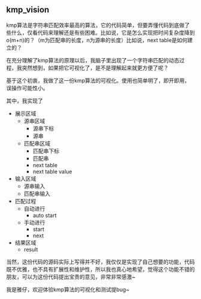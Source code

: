 ## kmp_vision

kmp算法是字符串匹配效率最高的算法，它的代码简单，但要弄懂代码到底做了些什么，仅看代码来理解还是有些困难。比如说，它是怎么实现把时间复杂度降到o(m+n)的？（m为匹配串的长度，n为源串的长度）比如说，next table是如何建立的？

在充分理解了kmp算法的原理以后，我脑子里出现了一个字符串匹配的动态过程，我突然想到，如果把它可视化了，是不是理解起来就更方便了呢？

基于这个初衷，我做了这一份kmp算法的可视化。使用也简单明了，即开即用，误操作可能性小。

其中，我实现了
+ 展示区域
  + 源串区域
    + 源串下标
    + 源串
  + 匹配串区域
    + 匹配串下标
    + 匹配串
    + next table
    + next table value
+ 输入区域
  + 源串输入
  + 匹配串输入
+ 匹配过程
  + 自动进行
    + auto start
  + 手动进行
    + start
    + next
+ 结果区域
  + result


当然，这份代码的源码实际上写得并不好，我仅仅是实现了自己想要的功能，代码既不优雅，也不具有扩展性和维护性，所以我也真心地希望，觉得这个功能不错的朋友，可以为这份代码提出宝贵的意见，非常非常感激~

我是雅仔，欢迎体验kmp算法的可视化和测试提bug~